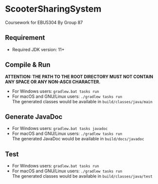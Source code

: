 # ScooterSharingSystem
Coursework for EBU5304 By Group 87
## Requirement
- Required JDK version: 11+
## Compile & Run
**ATTENTION: THE PATH TO THE ROOT DIRECTORY MUST NOT CONTAIN ANY SPACE OR ANY NON-ASCII CHARACTER.**
- For Windows users: `gradlew.bat tasks run`
- For macOS and GNU/Linux users: `./gradlew tasks run`  
The generated classes would be available in `build/classes/java/main`
## Generate JavaDoc
- For Windows users: `gradlew.bat tasks javadoc`
- For macOS and GNU/Linux users: `./gradlew tasks run`  
The generated JavaDoc would be available in `build/docs/javadoc`
## Test
- For Windows users: `gradlew.bat tasks run`
- For macOS and GNU/Linux users: `./gradlew tasks run`  
The generated classes would be available in `build/classes/java/test`
